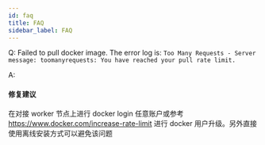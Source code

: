 ```yaml
---
id: faq
title: FAQ
sidebar_label: FAQ
---
```


Q: Failed to pull docker image. The error log is: `Too Many Requests - Server message: toomanyrequests: You have reached your pull rate limit.`

A: 


#### 修复建议
在对接 worker 节点上进行 docker login 任意账户或参考 https://www.docker.com/increase-rate-limit 进行 docker 用户升级。另外直接使用离线安装方式可以避免该问题